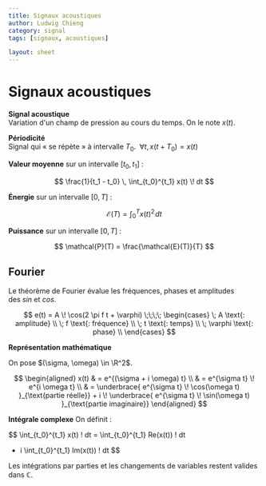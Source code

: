 ```yaml
---
title: Signaux acoustiques
author: Ludwig Chieng
category: signal
tags: [signaux, acoustiques]

layout: sheet
---
```


# Signaux acoustiques

**Signal acoustique** \
Variation d'un champ de pression au cours du temps. On le note $x(t)$.


**Périodicité** \
Signal qui « se répète » à intervalle $T_0$. $\; \forall t, \, x(t+T_0) = x(t)$


**Valeur moyenne** sur un intervalle $[t_0, t_1]$ :

$$
  \frac{1}{t_1 - t_0} \,
  \int_{t_0}^{t_1} x(t) \! dt
$$


**Énergie** sur un intervalle $[0, T]$ :

$$
  \mathcal{E}(T)
= \int_{0}^{T} x(t)^2 \! dt
$$


**Puissance** sur un intervalle $[0, T]$ :

$$
  \mathcal{P}(T)
= \frac{\mathcal{E}(T)}{T}
$$


## Fourier

Le théorème de Fourier évalue les fréquences, phases et amplitudes des $sin$ et $cos$.

$$
e(t) = A \! \cos(2 \pi f t + \varphi)
\;\;\;\;
\begin{cases}
  \; A \text{: amplitude} \\
  \; f \text{: fréquence} \\
  \; t \text{: temps} \\
  \; \varphi \text{: phase} \\
\end{cases}
$$


**Représentation mathématique**

On pose $(\sigma, \omega) \in \R^2$.

$$
\begin{aligned}
  x(t) & = e^{(\sigma + i \omega) t} \\
  & = e^{\sigma t} \! e^{i \omega t} \\
  & = \underbrace{ e^{\sigma t} \! \cos(\omega t) }_{\text{partie réelle}}
    + i \! \underbrace{ e^{\sigma t} \! \sin(\omega t) }_{\text{partie imaginaire}}
\end{aligned}
$$


**Intégrale complexe**
On définit :

$$
  \int_{t_0}^{t_1} x(t) \! dt
= \int_{t_0}^{t_1} Re(x(t)) \! dt
+ i \int_{t_0}^{t_1} Im(x(t)) \! dt
$$

Les intégrations par parties et les changements de variables restent valides dans $\mathbb{C}$.


